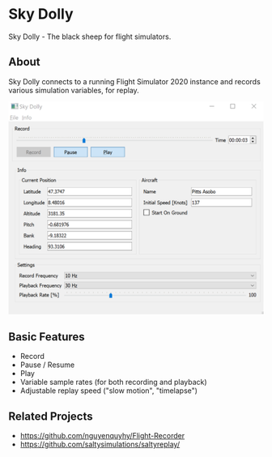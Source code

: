 # Sky Dolly
Sky Dolly - The black sheep for flight simulators.

## About
Sky Dolly connects to a running Flight Simulator 2020 instance and records various simulation variables, for replay.

![Sky Dolly v0.1.0](./img/SkyDolly-v0.1.0.png)

## Basic Features
* Record
* Pause / Resume
* Play
* Variable sample rates (for both recording and playback)
* Adjustable replay speed ("slow motion", "timelapse")

## Related Projects

* https://github.com/nguyenquyhy/Flight-Recorder
* https://github.com/saltysimulations/saltyreplay/

